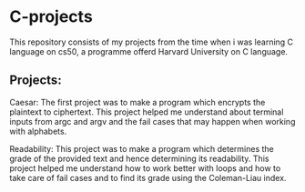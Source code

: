 # C-projects

This repository consists of my projects from the time when i was learning C language on cs50, a programme offerd Harvard University on C language.

## Projects:

Caesar:
The first project was to make a program which encrypts the plaintext to ciphertext.
This project helped me understand about terminal inputs from argc and argv and the fail cases that may happen when working with alphabets.

Readability:
This project was to make a program which determines the grade of the provided text and hence determining its readability.
This project helped me understand how to work better with loops and how to take care of fail cases and to find its grade using the Coleman-Liau index.



